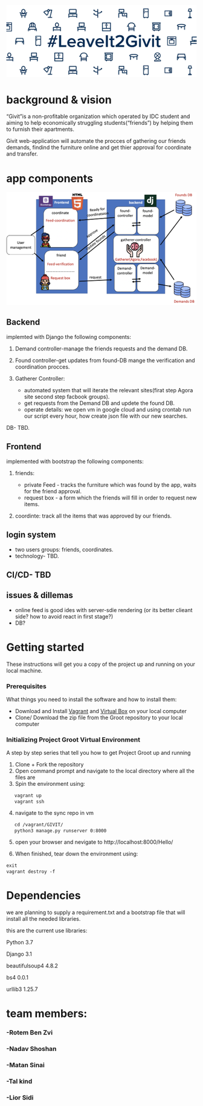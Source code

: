 <div align="center">

![](static/img/leaveit2givit.jpg)

</div>

# background & vision

“Givit”is a non-profitable organization which operated by IDC student and aiming to help economically struggling students(“friends”) by helping them to furnish their apartments.

Givit web-application will automate the procces of gathering our friends demands, findind the furniture online and get thier approval for coordinate and transfer.

# app components

<div align="center">

![](static/img/overview.png)

</div>

## Backend

implemted with Django the following components:

1. Demand controller-manage the friends requests and the demand DB.
2. Found controller-get updates from found-DB mange the verification and coordination procces.

3. Gatherer Controller:
   - automated system that will iterate the relevant sites(firat step Agora site second step facbook groups).
   - get requests from the Demand DB and updete the found DB.
   - operate details: we open vm in google cloud and using crontab run our script every hour, how create json file with our new searches.

DB- TBD.

## Frontend

implemented with bootstrap the following components:

1. friends:

   - private Feed - tracks the furniture which was found by the app, waits for the friend approval.
   - request box - a form which the friends will fill in order to request new items.

2. coordinte: track all the items that was approved by our friends.

## login system

- two users groups: friends, coordinates.
- technology- TBD.

## CI/CD- TBD

## issues & dillemas

- online feed is good ides with server-sdie rendering (or its better clieant side? how to avoid react in first stage?)
- DB?

# Getting started

These instructions will get you a copy of the project up and running on your local machine.

### Prerequisites

What things you need to install the software and how to install them:

- Download and Install [Vagrant](https://www.vagrantup.com/) and [Virtual Box](https://www.virtualbox.org/) on your local computer
- Clone/ Download the zip file from the Groot repository to your local computer

### Initializing Project Groot Virtual Environment

A step by step series that tell you how to get Project Groot up and running

1. Clone + Fork the repository
2. Open command prompt and navigate to the local directory where all the files are
3. Spin the environment using:

```
   vagrant up
   vagrant ssh
```

4. navigate to the sync repo in vm

```
   cd /vagrant/GIVIT/
   python3 manage.py runserver 0:8000
```

5. open your browser and nevigate to http://localhost:8000/Hello/

6. When finished, tear down the environment using:

```
exit
vagrant destroy -f
```

# Dependencies

we are planning to supply a requirement.txt and a bootstrap file that will install all the needed libraries.

this are the current use libraries:

Python 3.7

Django 3.1

beautifulsoup4 4.8.2

bs4 0.0.1

urllib3 1.25.7

# team members:

### -Rotem Ben Zvi

### -Nadav Shoshan

### -Matan Sinai

### -Tal kind

### -Lior Sidi
